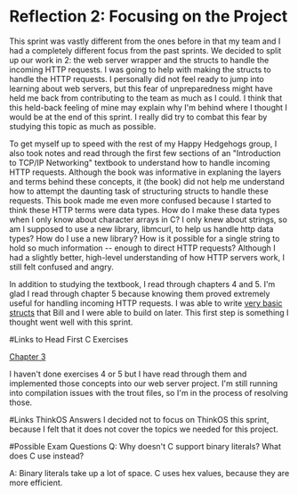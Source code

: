 # Reflection 2: Focusing on the Project

This sprint was vastly different from the ones before in that my team and I had a completely different focus from the past sprints. We decided to split up our work in 2: the web server wrapper and the structs to handle the incoming HTTP requests. I was going to help with making the structs to handle the HTTP requests. I personally did not feel ready to jump into learning about web servers, but this fear of unpreparedness might have held me back from contributing to the team as much as I could. I think that this held-back feeling of mine may explain why I'm behind where I thought I would be at the end of this sprint. I really did try to combat this fear by studying this topic as much as possible. 

To get myself up to speed with the rest of my Happy Hedgehogs group, I also took notes and read through the first few sections of an "Introduction to TCP/IP Networking" textbook to understand how to handle incoming HTTP requests. Although the book was informative in explaning the layers and terms behind these concepts, it (the book) did not help me understand how to attempt the daunting task of structuring structs to handle these requests. This book made me even more confused because I started to think these HTTP terms were data types. How do I make these data types when I only know about character arrays in C? I only knew about strings, so am I supposed to use a new library, libmcurl, to help us handle http data types? How do I use a new library? How is it possible for a single string to hold so much information -- enough to direct HTTP requests? Although I had a slightly better, high-level understanding of how HTTP servers work, I still felt confused and angry. 

In addition to studying the textbook, I read through chapters 4 and 5. I'm glad I read through chapter 5 because knowing them proved extremely useful for handling incoming HTTP requests. I was able to write [very basic structs](https://github.com/kuannie1/SoftSysHappyHedgehogs/commit/c8fc3f25b199635afe6d02f23abf31e3807d5b09) that Bill and I were able to build on later. This first step is something I thought went well with this sprint. 

#Links to Head First C Exercises
<!-- [Chapter 1 - It turns out I didn't finish this last time](https://github.com/kuannie1/ExercisesInC/tree/master/exercises/ex01) -->
[Chapter 3](https://github.com/kuannie1/ExercisesInC/tree/master/exercises/ex03)

I haven't done exercises 4 or 5 but I have read through them and implemented those concepts into our web server project. I'm still running into compilation issues with the trout files, so I'm in the process of resolving those.

#Links ThinkOS Answers
I decided not to focus on ThinkOS this sprint, because I felt that it does not cover the topics we needed for this project. 

#Possible Exam Questions
Q: Why doesn't C support binary literals? What does C use instead?

A: Binary literals take up a lot of space. C uses hex values, because they are more efficient. 
